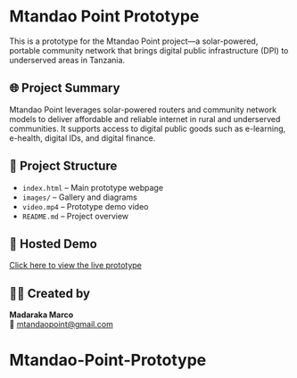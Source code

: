 # Mtandao Point Prototype

This is a prototype for the Mtandao Point project—a solar-powered, portable community network that brings digital public infrastructure (DPI) to underserved areas in Tanzania.

## 🌐 Project Summary

Mtandao Point leverages solar-powered routers and community network models to deliver affordable and reliable internet in rural and underserved communities. It supports access to digital public goods such as e-learning, e-health, digital IDs, and digital finance.

## 📁 Project Structure
- `index.html` – Main prototype webpage
- `images/` – Gallery and diagrams
- `video.mp4` – Prototype demo video
- `README.md` – Project overview

## 🔗 Hosted Demo
[Click here to view the live prototype](https://mtandaopoint.github.io/mtandao-point-prototype/)

## 👨‍💻 Created by
**Madaraka Marco**  
📧 [mtandaopoint@gmail.com](mailto:mtandaopoint@gmail.com)
# Mtandao-Point-Prototype
